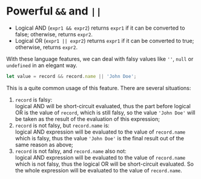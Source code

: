 # Powerful `&&` and `||`
* Logical AND (`expr1 && expr2`) returns `expr1` if it can be converted to false; otherwise, returns `expr2`.
* Logical OR (`expr1 || expr2`) returns `expr1` if it can be converted to true; otherwise, returns `expr2`.

With these language features, we can deal with falsy values like `''`, `null` or `undefined` in an elegant way.

```javascript
let value = record && record.name || 'John Doe';
```

This is a quite common usage of this feature. There are several situations:
1. `record` is falsy: <br/>
logical AND will be short-circuit evaluated, thus the part before logical OR is the value of `record`, which is still falsy, so the value `'John Doe'` will be taken as the result of the evaluation of this expression;
2. `record` is not falsy, but `record.name` is: <br/>
logical AND expression will be evaluated to the value of `record.name` which is falsy, thus the value `'John Doe'` is the final result out of the same reason as above;
3. `record` is not falsy, and `record.name` also not: <br/>
logical AND expression will be evaluated to the value of `record.name` which is not falsy, thus the logical OR will be short-circuit evaluated. So the whole expression will be evaluated to the value of `record.name`.

